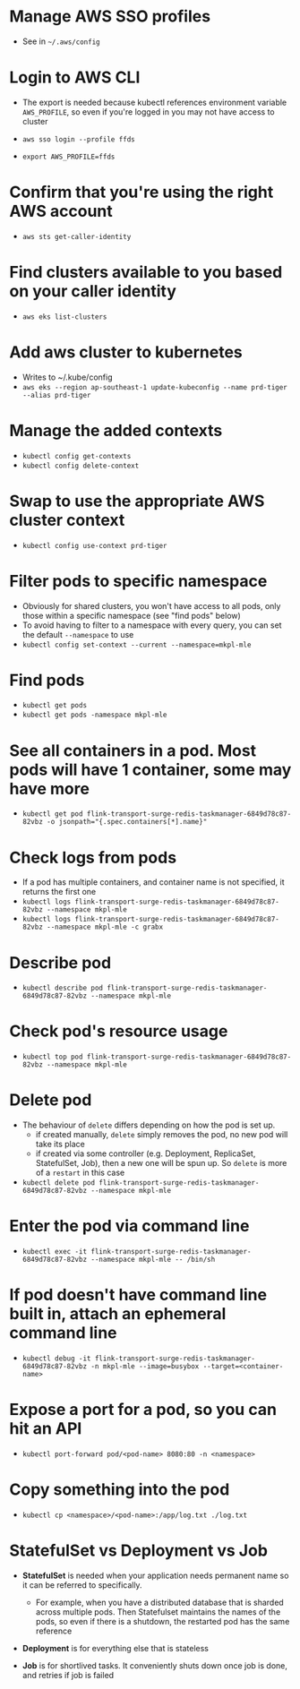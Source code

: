 # Manage AWS SSO profiles
- See in `~/.aws/config`

# Login to AWS CLI
- The export is needed because kubectl references environment variable `AWS_PROFILE`, so even if you're logged in you may not have access to cluster

- `aws sso login --profile ffds`
- `export AWS_PROFILE=ffds`

# Confirm that you're using the right AWS account
- `aws sts get-caller-identity`

# Find clusters available to you based on your caller identity
- `aws eks list-clusters`

# Add aws cluster to kubernetes
- Writes to ~/.kube/config
- `aws eks --region ap-southeast-1 update-kubeconfig --name prd-tiger --alias prd-tiger`

# Manage the added contexts
- `kubectl config get-contexts`
- `kubectl config delete-context`

# Swap to use the appropriate AWS cluster context
- `kubectl config use-context prd-tiger`

# Filter pods to specific namespace
- Obviously for shared clusters, you won't have access to all pods, only those within a specific namespace (see "find pods" below)
- To avoid having to filter to a namespace with every query, you can set the default `--namespace` to use
- `kubectl config set-context --current --namespace=mkpl-mle`

# Find pods
- `kubectl get pods` 
- `kubectl get pods -namespace mkpl-mle`

# See all containers in a pod. Most pods will have 1 container, some may have more
- `kubectl get pod flink-transport-surge-redis-taskmanager-6849d78c87-82vbz -o jsonpath="{.spec.containers[*].name}"`

# Check logs from pods
- If a pod has multiple containers, and container name is not specified, it returns the first one
- `kubectl logs flink-transport-surge-redis-taskmanager-6849d78c87-82vbz --namespace mkpl-mle`
- `kubectl logs flink-transport-surge-redis-taskmanager-6849d78c87-82vbz --namespace mkpl-mle -c grabx`

# Describe pod
- `kubectl describe pod flink-transport-surge-redis-taskmanager-6849d78c87-82vbz --namespace mkpl-mle`

# Check pod's resource usage
- `kubectl top pod flink-transport-surge-redis-taskmanager-6849d78c87-82vbz --namespace mkpl-mle`

# Delete pod
- The behaviour of `delete` differs depending on how the pod is set up. 
    - if created manually, `delete` simply removes the pod, no new pod will take its place
    - if created via some controller (e.g. Deployment, ReplicaSet, StatefulSet, Job), then a new one will be spun up. So `delete` is more of a `restart` in this case
- `kubectl delete pod flink-transport-surge-redis-taskmanager-6849d78c87-82vbz --namespace mkpl-mle`

# Enter the pod via command line
- `kubectl exec -it flink-transport-surge-redis-taskmanager-6849d78c87-82vbz --namespace mkpl-mle -- /bin/sh`

# If pod doesn't have command line built in, attach an ephemeral command line
- `kubectl debug -it flink-transport-surge-redis-taskmanager-6849d78c87-82vbz -n mkpl-mle --image=busybox --target=<container-name>`

# Expose a port for a pod, so you can hit an API
- `kubectl port-forward pod/<pod-name> 8080:80 -n <namespace>`

# Copy something into the pod
- `kubectl cp <namespace>/<pod-name>:/app/log.txt ./log.txt`

# StatefulSet vs Deployment vs Job
- **StatefulSet** is needed when your application needs permanent name so it can be referred to specifically. 
    - For example, when you have a distributed database that is sharded across multiple pods. Then Statefulset maintains the names of the pods, so even if there is a shutdown, the restarted pod has the same reference

- **Deployment** is for everything else that is stateless

- **Job** is for shortlived tasks. It conveniently shuts down once job is done, and retries if job is failed
